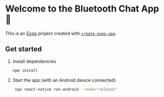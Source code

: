 # Welcome to the Bluetooth Chat App 👋

This is an [Expo](https://expo.dev) project created with [`create-expo-app`](https://www.npmjs.com/package/create-expo-app).

## Get started

1. Install dependencies

   ```bash
   npm install
   ```

2. Start the app (with an Android device connected)

   ```bash
    npx react-native run-android --mode="release"
   ```
